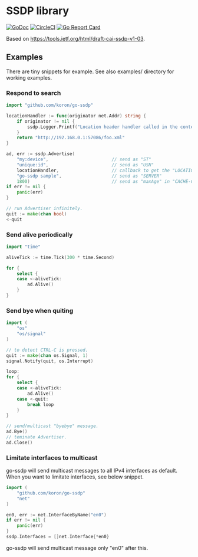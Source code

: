 # SSDP library

[![GoDoc](https://godoc.org/github.com/koron/go-ssdp?status.svg)](https://godoc.org/github.com/koron/go-ssdp)
[![CircleCI](https://img.shields.io/circleci/project/github/koron/go-ssdp/master.svg)](https://circleci.com/gh/koron/go-ssdp/tree/master)
[![Go Report Card](https://goreportcard.com/badge/github.com/koron/go-ssdp)](https://goreportcard.com/report/github.com/koron/go-ssdp)

Based on <https://tools.ietf.org/html/draft-cai-ssdp-v1-03>.

## Examples

There are tiny snippets for example.  See also examples/ directory for working
examples.

### Respond to search

```go
import "github.com/koron/go-ssdp"

locationHandler := func(originator net.Addr) string {
	if originator != nil {
		ssdp.Logger.Printf("Location header handler called in the context of an M-SEARCH from %s", originator.String())
	}
	return "http://192.168.0.1:57086/foo.xml"
}

ad, err := ssdp.Advertise(
    "my:device",                        // send as "ST"
    "unique:id",                        // send as "USN"
    locationHandler, 					// callback to get the "LOCATION" header
    "go-ssdp sample",                   // send as "SERVER"
    1800)                               // send as "maxAge" in "CACHE-CONTROL"
if err != nil {
    panic(err)
}

// run Advertiser infinitely.
quit := make(chan bool)
<-quit
```

### Send alive periodically

```go
import "time"

aliveTick := time.Tick(300 * time.Second)

for {
    select {
    case <-aliveTick:
        ad.Alive()
    }
}
```

### Send bye when quiting

```go
import (
    "os"
    "os/signal"
)

// to detect CTRL-C is pressed.
quit := make(chan os.Signal, 1)
signal.Notify(quit, os.Interrupt)

loop:
for {
    select {
    case <-aliveTick:
        ad.Alive()
    case <-quit:
        break loop
    }
}

// send/multicast "byebye" message.
ad.Bye()
// teminate Advertiser.
ad.Close()
```

### Limitate interfaces to multicast

go-ssdp will send multicast messages to all IPv4 interfaces as default.
When you want to limitate interfaces, see below snippet.

```go
import (
    "github.com/koron/go-ssdp"
    "net"
)

en0, err := net.InterfaceByName("en0")
if err != nil {
    panic(err)
}
ssdp.Interfaces = []net.Interface{*en0}
```

go-ssdp will send multicast message only "en0" after this.
